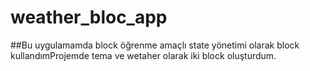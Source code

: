 # weather_bloc_app

##Bu uygulamamda block öğrenme amaçlı state yönetimi olarak block kullandımProjemde tema ve wetaher olarak iki block oluşturdum.

